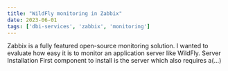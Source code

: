 ```yaml
---
title: "WildFly monitoring in Zabbix"
date: 2023-06-01
tags: ['dbi-services', 'zabbix', 'monitoring']
---
```

Zabbix is a fully featured open-source monitoring solution. I wanted to evaluate how easy it is to monitor an application server like WildFly. Server Installation First component to install is the server which also requires a(…)